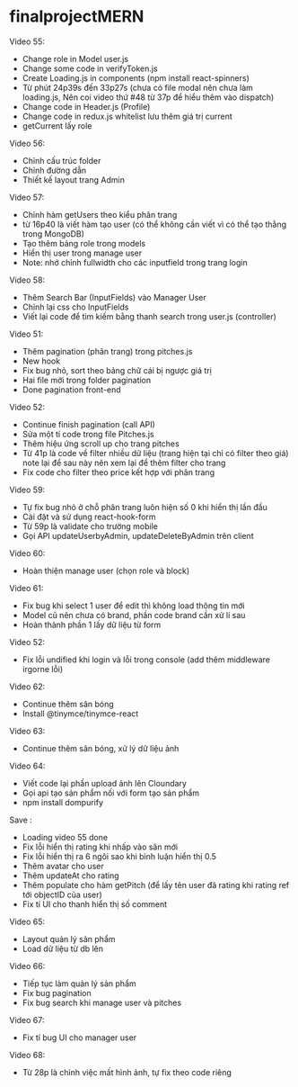 # finalprojectMERN
Video 55: 
- Change role in Model user.js
- Change some code in verifyToken.js
- Create Loading.js in components (npm install react-spinners)
- Từ phút 24p39s đến 33p27s (chưa có file modal nên chưa làm loading.js, Nên coi video thứ #48 từ 37p để hiểu thêm vào dispatch)
- Change code in Header.js (Profile)
- Change code in redux.js whitelist lưu thêm giá trị current
- getCurrent lấy role

Video 56: 
- Chỉnh cấu trúc folder
- Chỉnh đường dẫn
- Thiết kế layout trang Admin

Video 57: 
- Chỉnh hàm getUsers theo kiểu phân trang
- từ 16p40 là viết hàm tạo user (có thể không cần viết vì có thể tạo thằng trong MongoDB)
- Tạo thêm bảng role trong models
- Hiển thị user trong manage user
- Note: nhớ chỉnh fullwidth cho các inputfield trong trang login

Video 58:
- Thêm Search Bar (InputFields) vào Manager User
- Chỉnh lại css cho InputFields
- Viết lại code để tìm kiếm bằng thanh search trong user.js (controller)

Video 51: 
- Thêm pagination (phân trang) trong pitches.js
- New hook
- Fix bug nhỏ, sort theo bảng chữ cái bị ngược giá trị
- Hai file mới trong folder pagination
- Done pagination front-end

Video 52: 
- Continue finish pagination (call API)
- Sửa một tí code trong file Pitches.js 
- Thêm hiệu ứng scroll up cho trang pitches
- Từ 41p là code về filter nhiều dữ liệu (trang hiện tại chỉ có filter theo giá) note lại để sau này nên xem lại để thêm filter cho trang
- Fix code cho filter theo price kết hợp với phân trang

Video 59: 
- Tự fix bug nhỏ ở chỗ phân trang luôn hiện số 0 khi hiển thị lần đầu
- Cài đặt và sử dụng react-hook-form
- Từ 59p là validate cho trường mobile
- Gọi API updateUserbyAdmin, updateDeleteByAdmin trên client

Video 60: 
- Hoàn thiện manage user (chọn role và block)

Video 61: 
- Fix bug khi select 1 user để edit thì không load thông tin mới
- Model cũ nên chưa có brand, phần code brand cần xử lí sau 
- Hoàn thành phần 1 lấy dữ liệu từ form

Video 52: 
- Fix lỗi undified khi login và lỗi trong console (add thêm middleware irgorne lỗi)

Video 62: 
- Continue thêm sân bóng
- Install @tinymce/tinymce-react

Video 63:
- Continue thêm sân bóng, xử lý dữ liệu ảnh 

Video 64:
- Viết code lại phần upload ảnh lên Cloundary
- Gọi api tạo sản phẩm nối với form tạo sản phẩm
- npm install dompurify

Save :
- Loading video 55 done
- Fix lỗi hiển thị rating khi nhấp vào sân mới
- Fix lỗi hiển thị ra 6 ngôi sao khi bình luận hiển thị 0.5
- Thêm avatar cho user
- Thêm updateAt cho rating
- Thêm populate cho hàm getPitch (để lấy tên user đã rating khi rating ref tới objectID của user)
- Fix tí UI cho thanh hiển thị số comment

Video 65: 
- Layout quản lý sản phẩm
- Load dữ liệu từ db lên 

Video 66: 
- Tiếp tục làm quản lý sản phẩm
- Fix bug pagination
- Fix bug search khi manage user và pitches

Video 67:
- Fix tí bug UI cho manager user

Video 68: 
- Từ 28p là chỉnh việc mất hình ảnh, tự fix theo code riêng